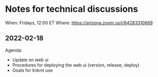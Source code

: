 # Notes for technical discussions

When: Fridays, 12:00 ET
Where: https://arizona.zoom.us/j/84283310669

## 2022-02-18

Agenda:
- Update on web ui
- Procedures for deploying the web ui (version, release, deploy)
- Goals for linkml use
